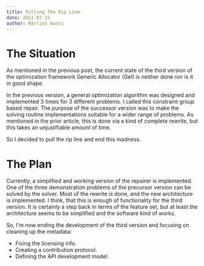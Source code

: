 ```yaml
---
title: Pulling The Rip Line
date: 2021-07-15
author: Mārtiņš Avots
---
```

# The Situation
As mentioned in the previous post,
the current state of the third version of the optimization framework Generic
Allocator (Gel) is neither done nor is it in good shape.

In the previous version, a general optimization algorithm was designed
and implemented 3 times for 3 different problems.
I called this constraint group based repair.
The purpose of the successor version was to make the solving routine implementations suitable for
a wider range of problems.
As mentioned in the prior article, this is done via a kind of complete rewrite,
but this takes an unjustifiable amount of time.

So I decided to pull the rip line
and end this madness.
# The Plan
Currently, a simplified and working version of the repairer is implemented.
One of the three demonstration problems of the precursor version can be solved by the solver.
Most of the rewrite is done, and the new architecture is implemented.
I think, that this is enough of functionality for the third version.
It is certainly a step back in terms of the feature set,
but at least the architecture seems to be simplified
and the software kind of works.

So, I'm now ending the development of the third version
and focusing on cleaning up the metadata:
* Fixing the licensing info.
* Creating a contribution protocol.
* Defining the API development model.